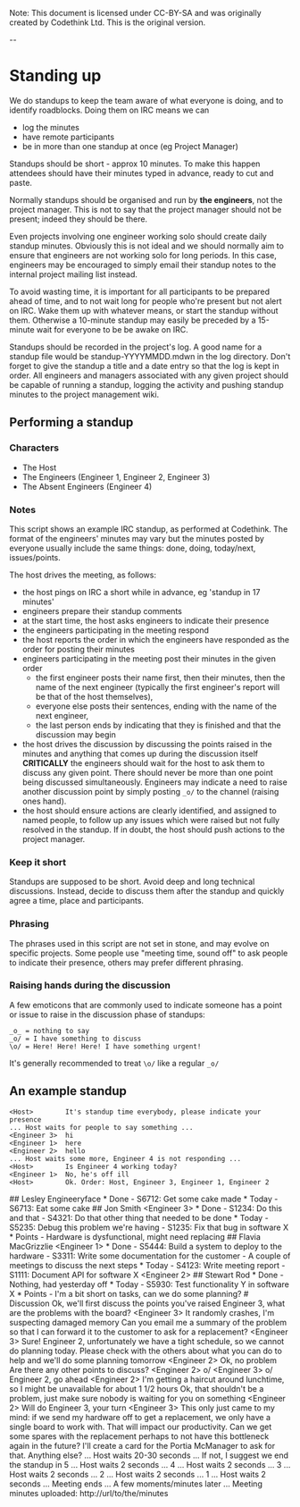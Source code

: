 Note: This document is licensed under CC-BY-SA and was originally created by
Codethink Ltd. This is the original version.

--

Standing up
===========

We do standups to keep the team aware of what everyone is doing, and
to identify roadblocks. Doing them on IRC means we can

- log the minutes
- have remote participants
- be in more than one standup at once (eg Project Manager)

Standups should be short - approx 10 minutes. To make this happen 
attendees should have their minutes typed in advance, ready to cut
and paste.

Normally standups should be organised and run by **the engineers**, not the
project manager.  This is not to say that the project manager should not be
present; indeed they should be there.

Even projects involving one engineer working solo should create daily standup
minutes. Obviously this is not ideal and we should normally aim to ensure that
engineers are not working solo for long periods.  In this case, engineers may
be encouraged to simply email their standup notes to the internal project
mailing list instead.

To avoid wasting time, it is important for all participants to be prepared
ahead of time, and to not wait long for people who're present but not alert on
IRC. Wake them up with whatever means, or start the standup without
them. Otherwise a 10-minute standup may easily be preceded by a 15-minute wait
for everyone to be be awake on IRC.

Standups should be recorded in the project's log.  A good name for a standup
file would be standup-YYYYMMDD.mdwn in the log directory.  Don't forget to give
the standup a title and a date entry so that the log is kept in order.  All
engineers and managers associated with any given project should be capable of
running a standup, logging the activity and pushing standup minutes to the
project management wiki.

Performing a standup
--------------------

### Characters


* The Host
* The Engineers (Engineer 1, Engineer 2, Engineer 3)
* The Absent Engineers (Engineer 4)

### Notes

This script shows an example IRC standup, as performed at Codethink.
The format of the engineers' minutes may vary but the minutes posted
by everyone usually include the same things: done, doing, today/next,
issues/points.

The host drives the meeting, as follows:

* the host pings on IRC a short while in advance, eg 'standup in 17 minutes'
* engineers prepare their standup comments
* at the start time, the host asks engineers to indicate their presence
* the engineers participating in the meeting respond
* the host reports the order in which the engineers have responded as
  the order for posting their minutes
* engineers participating in the meeting post their minutes in the
  given order
  * the first engineer posts their name first, then their minutes, then
    the name of the next engineer (typically the first engineer's report
    will be that of the host themselves),
  * everyone else posts their sentences, ending with the name of the
    next engineer,
  * the last person ends by indicating that they is finished and
    that the discussion may begin
* the host drives the discussion by discussing the points raised in
  the minutes and anything that comes up during the discussion itself
  **CRITICALLY** the engineers should wait for the host to ask them to
  discuss any given point.  There should never be more than one point
  being discussed simultaneously.  Engineers may indicate a need to raise
  another discussion point by simply posting `_o/` to the channel (raising
  ones hand).
* the host should ensure actions are clearly identified, and assigned to
  named people, to follow up any issues which were raised but not fully
  resolved in the standup. If in doubt, the host should push actions to
  the project manager.

### Keep it short

Standups are supposed to be short. Avoid deep and long technical
discussions. Instead, decide to discuss them after the standup and
quickly agree a time, place and participants.

### Phrasing

The phrases used in this script are not set in stone, and may evolve
on specific projects. Some people use "meeting time, sound off" to ask
people to indicate their presence, others may prefer different phrasing.

### Raising hands during the discussion

A few emoticons that are commonly used to indicate someone has a point
or issue to raise in the discussion phase of standups:

    _o_ = nothing to say
    _o/ = I have something to discuss
    \o/ = Here! Here! Here! I have something urgent!

It's generally recommended to treat `\o/` like a regular `_o/`

An example standup
------------------

    <Host>        It's standup time everybody, please indicate your presence
    ... Host waits for people to say something ...
    <Engineer 3>  hi
    <Engineer 1>  here
    <Engineer 2>  hello
    ... Host waits some more, Engineer 4 is not responding ...
    <Host>        Is Engineer 4 working today?
    <Engineer 1>  No, he's off ill
    <Host>        Ok. Order: Host, Engineer 3, Engineer 1, Engineer 2
  <Host>        ## Lesley Engineeryface
    <Host>        * Done
                      - S6712: Get some cake made
                  * Today
                      - S6713: Eat some cake
                  ## Jon Smith
    <Engineer 3>  * Done
                      - S1234: Do this and that
                      - S4321: Do that other thing that needed to be done
                  * Today
                      - S5235: Debug this problem we're having
                      - S1235: Fix that bug in software X
                  * Points
                      - Hardware is dysfunctional, might need replacing
                  ## Flavia MacGrizzlie
    <Engineer 1>  * Done
                      - S5444: Build a system to deploy to the hardware
                      - S3311: Write some documentation for the customer
                      - A couple of meetings to discuss the next steps
                  * Today
                      - S4123: Write meeting report
                      - S1111: Document API for software X
    <Engineer 2>  ## Stewart Rod
                  * Done
                      - Nothing, had yesterday off
                  * Today
                      - S5930: Test functionality Y in software X
                  * Points
                      - I'm a bit short on tasks, can we do some planning?
                  # Discussion
    <Host>        Ok, we'll first discuss the points you've raised
    <Host>        Engineer 3, what are the problems with the board?
    <Engineer 3>  It randomly crashes, I'm suspecting damaged memory
    <Host>        Can you email me a summary of the problem so that I can
                  forward it to the customer to ask for a replacement?
    <Engineer 3>  Sure!
    <Host>        Engineer 2, unfortunately we have a tight schedule, so
                  we cannot do planning today. Please check with the
                  others about what you can do to help and we'll do some
                  planning tomorrow
    <Engineer 2>  Ok, no problem
    <Host>        Are there any other points to discuss?
    <Engineer 2>  o/
    <Engineer 3>  o/
    <Host>        Engineer 2, go ahead
    <Engineer 2>  I'm getting a haircut around lunchtime, so I might be
                  unavailable for about 1 1/2 hours
    <Host>        Ok, that shouldn't be a problem, just make sure nobody
                  is waiting for you on something
    <Engineer 2>  Will do
    <Host>        Engineer 3, your turn
    <Engineer 3>  This only just came to my mind: if we send my hardware
                  off to get a replacement, we only have a single board to
                  work with. That will impact our productivity. Can we get
                  some spares with the replacement perhaps to not have this
                  bottleneck again in the future?
    <Host>        I'll create a card for the Portia McManager to ask for that.
    <Host>        Anything else?
    ... Host waits 20-30 seconds ...
    <Host>        If not, I suggest we end the standup in 5
    ... Host waits 2 seconds ...
    <Host>        4
    ... Host waits 2 seconds ...
    <Host>        3
    ... Host waits 2 seconds ...
    <Host>        2
    ... Host waits 2 seconds ...
    <Host>        1
    ... Host waits 2 seconds ...
    <Host>        Meeting ends
    ... A few moments/minutes later ...
    <Host>        Meeting minutes uploaded: http://url/to/the/minutes
